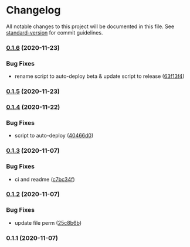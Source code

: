# Changelog

All notable changes to this project will be documented in this file. See [standard-version](https://github.com/conventional-changelog/standard-version) for commit guidelines.

### [0.1.6](https://github.com/Ganatrade/www/compare/v0.1.5...v0.1.6) (2020-11-23)


### Bug Fixes

* rename script to auto-deploy beta & update script to release ([63f13f4](https://github.com/Ganatrade/www/commit/63f13f4283f0c0d205af6958587254b4868b1b40))

### [0.1.5](https://github.com/Ganatrade/www/compare/v0.1.4...v0.1.5) (2020-11-23)

### [0.1.4](https://github.com/Ganatrade/www/compare/v0.1.3...v0.1.4) (2020-11-22)


### Bug Fixes

* script to auto-deploy ([40466d0](https://github.com/Ganatrade/www/commit/40466d0ccf312fe56a36bbc619947cd9c4142daa))

### [0.1.3](https://github.com/Ganatrade/www/compare/v0.1.2...v0.1.3) (2020-11-07)


### Bug Fixes

* ci and readme ([c7bc34f](https://github.com/Ganatrade/www/commit/c7bc34f956c566755b2c66900456975fbbb76456))

### [0.1.2](https://github.com/Ganatrade/www/compare/v0.1.1...v0.1.2) (2020-11-07)


### Bug Fixes

* update file perm ([25c8b6b](https://github.com/Ganatrade/www/commit/25c8b6ba69a815dabe932d08171aa81f75da6596))

### 0.1.1 (2020-11-07)
